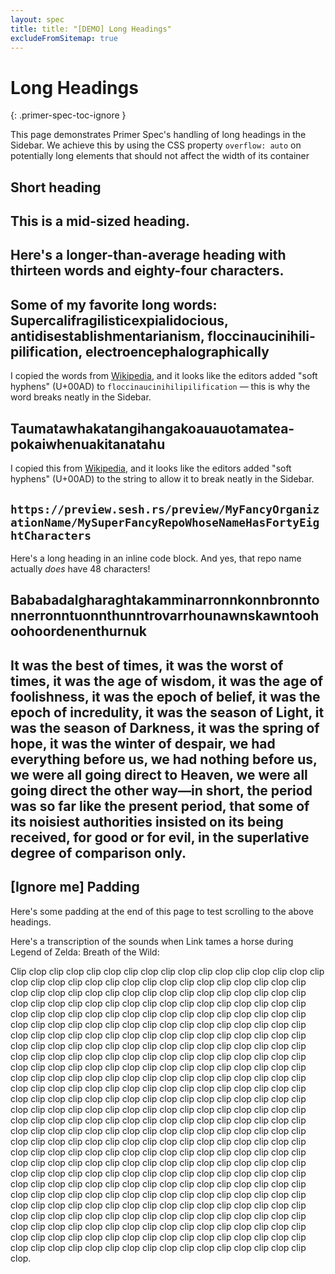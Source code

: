 ```yaml
---
layout: spec
title: title: "[DEMO] Long Headings"
excludeFromSitemap: true
---
```


<!-- prettier-ignore-start -->
# Long Headings
{: .primer-spec-toc-ignore }
<!-- prettier-ignore-end -->

This page demonstrates Primer Spec's handling of long headings in the Sidebar. We achieve this by using the CSS property `overflow: auto` on potentially long elements that should not affect the width of its container

## Short heading

## This is a mid-sized heading.

## Here's a longer-than-average heading with thirteen words and eighty-four characters.

## Some of my favorite long words: Supercalifragilisticexpialidocious, antidisestablishmentarianism, flocci­nauci­nihili­pili­fication, electroencephalographically

I copied the words from [Wikipedia](https://en.wikipedia.org/wiki/Longest_word_in_English), and it looks like the editors added "soft hyphens" (U+00AD) to `flocci­nauci­nihili­pili­fication` — this is why the word breaks neatly in the Sidebar.

## Tau­mata­whaka­tangi­hanga­koau­auota­matea­pokai­when­uaki­tana­tahu

I copied this from [Wikipedia](https://en.wikipedia.org/wiki/Longest_word_in_English#Notable_long_words), and it looks like the editors added "soft hyphens" (U+00AD) to the string to allow it to break neatly in the Sidebar.

## `https://preview.sesh.rs/preview/MyFancyOrganizationName/MySuperFancyRepoWhoseNameHasFortyEightCharacters`

Here's a long heading in an inline code block. And yes, that repo name actually _does_ have 48 characters!

## Bababadalgharaghtakamminarronnkonnbronntonnerronntuonnthunntrovarrhounawnskawntoohoohoordenenthurnuk

## It was the best of times, it was the worst of times, it was the age of wisdom, it was the age of foolishness, it was the epoch of belief, it was the epoch of incredulity, it was the season of Light, it was the season of Darkness, it was the spring of hope, it was the winter of despair, we had everything before us, we had nothing before us, we were all going direct to Heaven, we were all going direct the other way—in short, the period was so far like the present period, that some of its noisiest authorities insisted on its being received, for good or for evil, in the superlative degree of comparison only.

## [Ignore me] Padding

Here's some padding at the end of this page to test scrolling to the above headings.

Here's a transcription of the sounds when Link tames a horse during Legend of Zelda: Breath of the Wild:

Clip clop clip clop clip clop clip clop clip clop clip clop clip clop clip clop clip clop clip clop clip clop clip clop clip clop clip clop clip clop clip clop clip clop clip clop clip clop clip clop clip clop clip clop clip clop clip clop clip clop clip clop clip clop clip clop clip clop clip clop clip clop clip clop clip clop clip clop clip clop clip clop clip clop clip clop clip clop clip clop clip clop clip clop clip clop clip clop clip clop clip clop clip clop clip clop clip clop clip clop clip clop clip clop clip clop clip clop clip clop clip clop clip clop clip clop clip clop clip clop clip clop clip clop clip clop clip clop clip clop clip clop clip clop clip clop clip clop clip clop clip clop clip clop clip clop clip clop clip clop clip clop clip clop clip clop clip clop clip clop clip clop clip clop clip clop clip clop clip clop clip clop clip clop clip clop clip clop clip clop clip clop clip clop clip clop clip clop clip clop clip clop clip clop clip clop clip clop clip clop clip clop clip clop clip clop clip clop clip clop clip clop clip clop clip clop clip clop clip clop clip clop clip clop clip clop clip clop clip clop clip clop clip clop clip clop clip clop clip clop clip clop clip clop clip clop clip clop clip clop clip clop clip clop clip clop clip clop clip clop clip clop clip clop clip clop clip clop clip clop clip clop clip clop clip clop clip clop clip clop clip clop clip clop clip clop clip clop clip clop clip clop clip clop clip clop clip clop clip clop clip clop clip clop clip clop clip clop clip clop clip clop clip clop clip clop clip clop clip clop clip clop clip clop clip clop clip clop clip clop clip clop clip clop clip clop clip clop clip clop clip clop clip clop clip clop clip clop clip clop clip clop clip clop clip clop clip clop clip clop clip clop clip clop clip clop clip clop clip clop clip clop clip clop clip clop clip clop clip clop clip clop clip clop clip clop clip clop clip clop clip clop clip clop clip clop clip clop clip clop clip clop clip clop clip clop clip clop clip clop clip clop clip clop clip clop clip clop clip clop clip clop clip clop clip clop clip clop clip clop clip clop clip clop.

